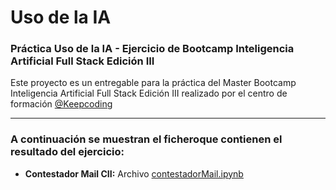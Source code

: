 # Uso de la IA
### **Práctica Uso de la IA** - Ejercicio de Bootcamp Inteligencia Artificial Full Stack Edición III
Este proyecto es un entregable para la práctica del Master Bootcamp Inteligencia Artificial Full Stack Edición III realizado por el centro de formación [@Keepcoding](https://github.com/KeepCoding)

---

### A continuación se muestran el ficheroque contienen el resultado del ejercicio:

- **Contestador Mail CII:** Archivo [contestadorMail.ipynb](./contestadorMail.ipynb)
